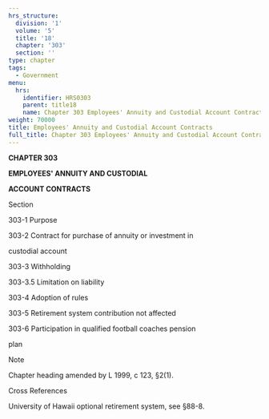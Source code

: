 ```yaml
---
hrs_structure:
  division: '1'
  volume: '5'
  title: '18'
  chapter: '303'
  section: ''
type: chapter
tags:
  - Government
menu:
  hrs:
    identifier: HRS0303
    parent: title18
    name: Chapter 303 Employees' Annuity and Custodial Account Contracts
weight: 70000
title: Employees' Annuity and Custodial Account Contracts
full_title: Chapter 303 Employees' Annuity and Custodial Account Contracts
---
```

**CHAPTER 303**

**EMPLOYEES' ANNUITY AND CUSTODIAL**

**ACCOUNT CONTRACTS**

Section

303-1 Purpose

303-2 Contract for purchase of annuity or investment in

custodial account

303-3 Withholding

303-3.5 Limitation on liability

303-4 Adoption of rules

303-5 Retirement system contribution not affected

303-6 Participation in qualified football coaches pension

plan

Note

Chapter heading amended by L 1999, c 123, §2(1).

Cross References

University of Hawaii optional retirement system, see §88-8.